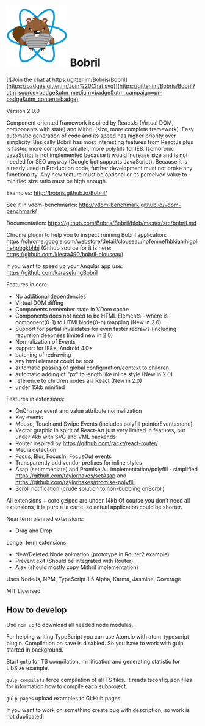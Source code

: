 ![Bobril Logo](https://raw.githubusercontent.com/Bobris/Bobril/master/logo.png)
Bobril
======

[![Join the chat at https://gitter.im/Bobris/Bobril](https://badges.gitter.im/Join%20Chat.svg)](https://gitter.im/Bobris/Bobril?utm_source=badge&utm_medium=badge&utm_campaign=pr-badge&utm_content=badge)

Version 2.0.0

Component oriented framework inspired by ReactJs (Virtual DOM, components with state) and Mithril (size, more complete framework). 
Easy automatic generation of code and its speed has higher priority over simplicity. Basically Bobril has most interesting features from ReactJs plus is faster, more complete, smaller, more polyfills for IE8. Isomorphic JavaScript is not implemented because it would increase size and is not needed for SEO anyway (Google bot supports JavaScript).
Because it is already used in Production code, further development must not broke any functionality. Any new feature must be optional or its perceived value to minified size ratio must be high enough.

Examples: http://bobris.github.io/Bobril/

See it in vdom-benchmarks: http://vdom-benchmark.github.io/vdom-benchmark/

Documentation: https://github.com/Bobris/Bobril/blob/master/src/bobril.md

Chrome plugin to help you to inspect running Bobril application: https://chrome.google.com/webstore/detail/clouseau/npfemnefhbkiahihigplihehpbgkbhbj
(Github source for it is here: https://github.com/klesta490/bobril-clouseau)

If you want to speed up your Angular app use: https://github.com/karasek/ngBobril

Features in core:
- No additional dependencies
- Virtual DOM diffing
- Components remember state in VDom cache
- Components does not need to be HTML Elements - where is component(0-1) to HTMLNode(0-n) mapping (New in 2.0)
- Support for partial invalidates for even faster redraws (including recursion deepness limited new in 2.0)
- Normalization of Events
- support for IE8+, Android 4.0+
- batching of redrawing
- any html element could be root
- automatic passing of global configuration/context to children
- automatic adding of "px" to length like inline style (New in 2.0)
- reference to children nodes ala React (New in 2.0)
- under 15kb minified

Features in extensions:
- OnChange event and value attribute normalization
- Key events
- Mouse, Touch and Swipe Events (includes polyfill pointerEvents:none)
- Vector graphic in spirit of React-Art just very limited in features, but under 4kb with SVG and VML backends
- Router inspired by https://github.com/rackt/react-router/
- Media detection
- Focus, Blur, FocusIn, FocusOut events
- Transparently add vendor prefixes for inline styles
- Asap (setImmediate) and Promise A+ implementation/polyfill - simplified https://github.com/taylorhakes/setAsap and https://github.com/taylorhakes/promise-polyfill
- Scroll notification (crude solution to non-bubbling onScroll)

All extensions + core gziped are under 14kb
Of course you don't need all extensions, it is pure a la carte, so actual application could be shorter.

Near term planned extensions:
- Drag and Drop

Longer term extensions:
- New/Deleted Node animation (prototype in Router2 example)
- Prevent exit (Should be integrated with Router)
- Ajax (should mostly copy Mithril implementation)

Uses NodeJs, NPM, TypeScript 1.5 Alpha, Karma, Jasmine, Coverage

MIT Licensed


How to develop
--------------

Use `npm up` to download all needed node modules.

For helping writing TypeScript you can use Atom.io with atom-typescript plugin. Compilation on save is disabled. So you have to work with gulp started in background.

Start `gulp` for TS compilation, minification and generating statistic for LibSize example.

`gulp compilets` force compilation of all TS files. It reads tsconfig.json files for information how to compile each subproject.

`gulp pages` upload examples to GitHub pages.

If you want to work on something create bug with description, so work is not duplicated.
